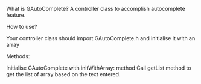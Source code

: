 What is GAutoComplete?
A controller class to accomplish autocomplete feature.

How to use?

Your controller class should import GAutoComplete.h and initialise it with an array

Methods:

Initialise GAutoComplete with initWithArray: method
Call getList method to get the list of array based on the text entered.


